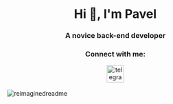 
<h1 align="center">Hi 👋, I'm Pavel</h1>
<h3 align="center">A novice back-end developer</h3>
<h3 align="center">Connect with me:</h3>
<p align="left">
<div align="center"><a href="https://t.me/ffxxxxll" target="blank"><img align="center" src="https://cdn3.iconfinder.com/data/icons/social-icons-33/512/Telegram-256.png" alt="telegram" height="40" width="40" /></a></div>
<br>
<img src="https://myreadme.vercel.app/api/embed/muz-muzzy?panels=userstatistics,toprepositories,toplanguages,commitgraph" alt="reimaginedreadme" />
